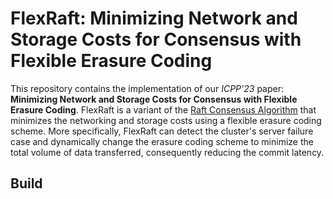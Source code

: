 # FlexRaft: Minimizing Network and Storage Costs for Consensus with Flexible Erasure Coding

This repository contains the implementation of our *ICPP'23* paper: **Minimizing Network and Storage Costs for Consensus with Flexible Erasure Coding**. FlexRaft is a variant of the [Raft Consensus Algorithm](https://raft.github.io/) that minimizes the networking and storage costs using a flexible erasure coding scheme. More specifically, FlexRaft can detect the cluster's server failure case and dynamically change the erasure coding scheme to minimize the total volume of data transferred, consequently reducing the commit latency. 

## Build

